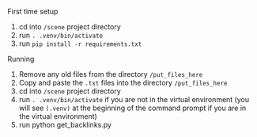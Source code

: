 First time setup
1. cd into `/scene` project directory
2. run `. .venv/bin/activate`
3. run `pip install -r requirements.txt`

Running
1. Remove any old files from the directory `/put_files_here` 
2. Copy and paste the `.txt` files into the directory `/put_files_here`
3. cd into `/scene` project directory
4. run `. .venv/bin/activate` if you are not in the virtual environment (you will see `(.venv)` at the beginning of the command prompt if you are in the virtual environment)
5. run python get_backlinks.py